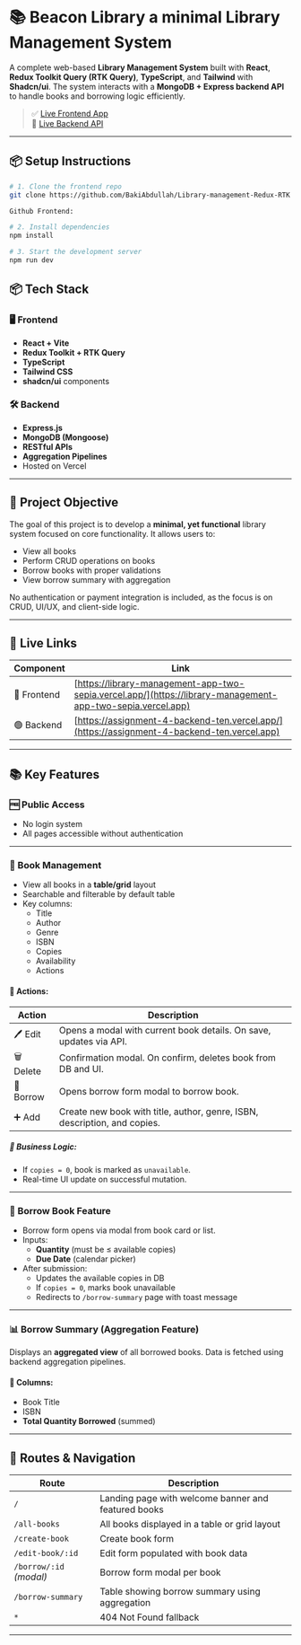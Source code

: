 # 📚 Beacon Library a minimal Library Management System

A complete web-based **Library Management System** built with **React**, **Redux Toolkit Query (RTK Query)**, **TypeScript**, and **Tailwind** with **Shadcn/ui**. The system interacts with a **MongoDB + Express backend API** to handle books and borrowing logic efficiently.

> ✅ [Live Frontend App](https://library-management-app-two-sepia.vercel.app)  
> 🔗 [Live Backend API](https://assignment-4-backend-ten.vercel.app)

---


## 📦 Setup Instructions

```bash
# 1. Clone the frontend repo
git clone https://github.com/BakiAbdullah/Library-management-Redux-RTK

Github Frontend: 

# 2. Install dependencies
npm install

# 3. Start the development server
npm run dev 
```

## 📦 Tech Stack

### 🖥️ Frontend
- **React + Vite**
- **Redux Toolkit + RTK Query**
- **TypeScript**
- **Tailwind CSS**
- **shadcn/ui** components

### 🛠️ Backend
- **Express.js**
- **MongoDB (Mongoose)**
- **RESTful APIs**
- **Aggregation Pipelines**
- Hosted on Vercel

---

## 🧾 Project Objective

The goal of this project is to develop a **minimal, yet functional** library system focused on core functionality. It allows users to:
- View all books
- Perform CRUD operations on books
- Borrow books with proper validations
- View borrow summary with aggregation

No authentication or payment integration is included, as the focus is on CRUD, UI/UX, and client-side logic.

---

## 🔗 Live Links

| Component | Link |
|----------|------|
| 🔵 Frontend | [https://library-management-app-two-sepia.vercel.app/](https://library-management-app-two-sepia.vercel.app) |
| 🟢 Backend | [https://assignment-4-backend-ten.vercel.app/](https://assignment-4-backend-ten.vercel.app) |

---

## 📚 Key Features

### 🆓 Public Access
- No login system
- All pages accessible without authentication

---

### 📘 Book Management

- View all books in a **table/grid** layout
- Searchable and filterable by default table
- Key columns:
  - Title
  - Author
  - Genre
  - ISBN
  - Copies
  - Availability
  - Actions

#### 🔄 Actions:

| Action | Description |
|--------|-------------|
| 🖊️ Edit | Opens a modal with current book details. On save, updates via API. |
| 🗑️ Delete | Confirmation modal. On confirm, deletes book from DB and UI. |
| 📖 Borrow | Opens borrow form modal to borrow book. |
| ➕ Add | Create new book with title, author, genre, ISBN, description, and copies. |

##### 📌 Business Logic:
- If `copies = 0`, book is marked as `unavailable`.
- Real-time UI update on successful mutation.

---

### 📖 Borrow Book Feature

- Borrow form opens via modal from book card or list.
- Inputs:
  - **Quantity** (must be ≤ available copies)
  - **Due Date** (calendar picker)
- After submission:
  - Updates the available copies in DB
  - If `copies = 0`, marks book unavailable
  - Redirects to `/borrow-summary` page with toast message

---

### 📊 Borrow Summary (Aggregation Feature)

Displays an **aggregated view** of all borrowed books. Data is fetched using backend aggregation pipelines.

#### 🧾 Columns:
- Book Title
- ISBN
- **Total Quantity Borrowed** (summed)

---

## 🧭 Routes & Navigation

| Route | Description |
|-------|-------------|
| `/` | Landing page with welcome banner and featured books |
| `/all-books` | All books displayed in a table or grid layout |
| `/create-book` | Create book form |
| `/edit-book/:id` | Edit form populated with book data |
| `/borrow/:id` *(modal)* | Borrow form modal per book |
| `/borrow-summary` | Table showing borrow summary using aggregation |
| `*` | 404 Not Found fallback |

---


